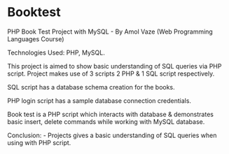 # Booktest

PHP Book Test Project with MySQL - By Amol Vaze (Web Programming Languages Course)

Technologies Used: PHP, MySQL.

This project is aimed to show basic understanding of SQL queries via PHP script. Project makes use of 3 scripts 2 PHP & 1 SQL
script respectively.

SQL script has a database schema creation for the books.

PHP login script has a sample database connection credentials.

Book test is a PHP script which interacts with database & demonstrates basic insert, delete commands while working with MySQL database.

Conclusion: - Projects gives a basic understanding of SQL queries when using with PHP script.
